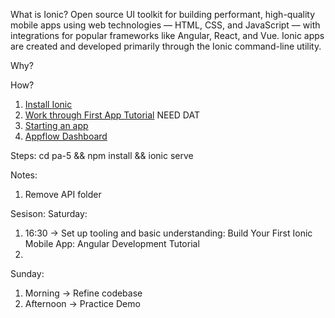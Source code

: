 What is Ionic?
Open source UI toolkit for building performant, high-quality mobile apps using web technologies — HTML, CSS, and JavaScript — with integrations for popular frameworks like Angular, React, and Vue.
Ionic apps are created and developed primarily through the Ionic command-line utility. 

Why?

How?
1. [Install Ionic](https://ionicframework.com/docs/intro/cli)
2. [Work through First App Tutorial](https://ionicframework.com/docs/intro/next#build-your-first-app) NEED DAT
3. [Starting an app](https://ionicframework.com/docs/developing/starting)
4. [Appflow Dashboard]()

Steps:
cd pa-5 && npm install && ionic serve

Notes:
1. Remove API folder

Sesison:
Saturday:
1. 16:30 -> Set up tooling and basic understanding: Build Your First Ionic Mobile App: Angular Development Tutorial
2.

Sunday:
1. Morning -> Refine codebase
2. Afternoon -> Practice Demo
